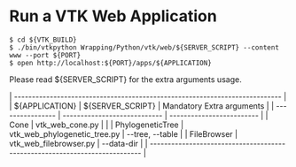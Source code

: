# Run a VTK Web Application

    $ cd ${VTK_BUILD}
    $ ./bin/vtkpython Wrapping/Python/vtk/web/${SERVER_SCRIPT} --content www --port ${PORT}
    $ open http://localhost:${PORT}/apps/${APPLICATION}

 Please read ${SERVER_SCRIPT} for the extra arguments usage.

| --------------------------------------------------------------------------- |
| ${APPLICATION}   | ${SERVER_SCRIPT}             | Mandatory Extra arguments |
| ---------------- | ---------------------------- | ------------------------- |
| Cone             | vtk_web_cone.py              |                           |
| PhylogeneticTree | vtk_web_phylogenetic_tree.py | --tree, --table           |
| FileBrowser      | vtk_web_filebrowser.py       | --data-dir                |
| --------------------------------------------------------------------------- |
